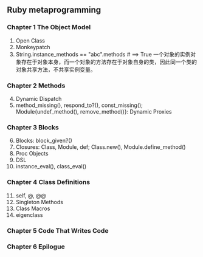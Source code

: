 ## Ruby metaprogramming

### Chapter 1 The Object Model
1. Open Class
2. Monkeypatch
3. String.instance_methods == "abc".methods # ==> True 一个对象的实例对象存在于对象本身，而一个对象的方法存在于对象自身的类，因此同一个类的对象共享方法，不共享实例变量。

### Chapter 2 Methods
4. Dynamic Dispatch
5. method_missing(), respond_to?(), const_missing(); Module{undef_method(), remove_method()}: Dynamic Proxies

### Chapter 3 Blocks
6. Blocks: block_given?()
7. Closures: Class, Module, def; Class.new(), Module.define_method()
8. Proc Objects
9. DSL
10. instance_eval(), class_eval()

### Chapter 4 Class Definitions
11. self, @, @@
12. Singleton Methods
13. Class Macros
14. eigenclass

### Chapter 5 Code That Writes Code
### Chapter 6 Epilogue
